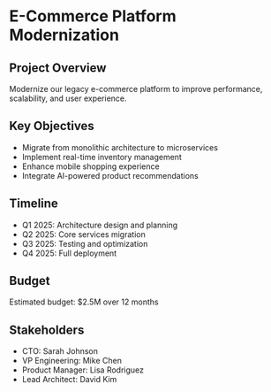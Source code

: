 # E-Commerce Platform Modernization

## Project Overview
Modernize our legacy e-commerce platform to improve performance, scalability, and user experience.

## Key Objectives
- Migrate from monolithic architecture to microservices
- Implement real-time inventory management
- Enhance mobile shopping experience
- Integrate AI-powered product recommendations

## Timeline
- Q1 2025: Architecture design and planning
- Q2 2025: Core services migration
- Q3 2025: Testing and optimization
- Q4 2025: Full deployment

## Budget
Estimated budget: $2.5M over 12 months

## Stakeholders
- CTO: Sarah Johnson
- VP Engineering: Mike Chen
- Product Manager: Lisa Rodriguez
- Lead Architect: David Kim
